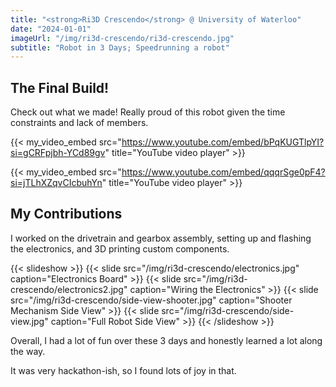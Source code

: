 ```yaml
---
title: "<strong>Ri3D Crescendo</strong> @ University of Waterloo"
date: "2024-01-01"
imageUrl: "/img/ri3d-crescendo/ri3d-crescendo.jpg"
subtitle: "Robot in 3 Days; Speedrunning a robot"
---
```


## The Final Build!

Check out what we made! Really proud of this robot given the time constraints and lack of members.

{{< my_video_embed src="https://www.youtube.com/embed/bPqKUGTlpYI?si=gCRFpjbh-YCd89gv" title="YouTube video player" >}}

{{< my_video_embed src="https://www.youtube.com/embed/qqqrSge0pF4?si=jTLhXZqvCIcbuhYn" title="YouTube video player" >}}

## My Contributions

I worked on the drivetrain and gearbox assembly, setting up and flashing the electronics, and 3D printing custom components.

{{< slideshow >}}
  {{< slide src="/img/ri3d-crescendo/electronics.jpg" caption="Electronics Board" >}}
  {{< slide src="/img/ri3d-crescendo/electronics2.jpg" caption="Wiring the Electronics" >}}
  {{< slide src="/img/ri3d-crescendo/side-view-shooter.jpg" caption="Shooter Mechanism Side View" >}}
  {{< slide src="/img/ri3d-crescendo/side-view.jpg" caption="Full Robot Side View" >}}
{{< /slideshow >}}

Overall, I had a lot of fun over these 3 days and honestly learned a lot along the way.

It was very hackathon-ish, so I found lots of joy in that. 